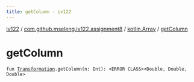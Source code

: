 ```yaml
---
title: getColumn - iv122
---
```


[iv122](../../index.md) / [com.github.mseleng.iv122.assignment8](../index.md) / [kotlin.Array](index.md) / [getColumn](.)

# getColumn

`fun `[`Transformation`](../-transformation.md)`.getColumn(n: Int): <ERROR CLASS><Double, Double, Double>`